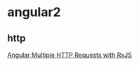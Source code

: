 # angular2

## http
[Angular Multiple HTTP Requests with RxJS](https://coryrylan.com/blog/angular-multiple-http-requests-with-rxjs)
